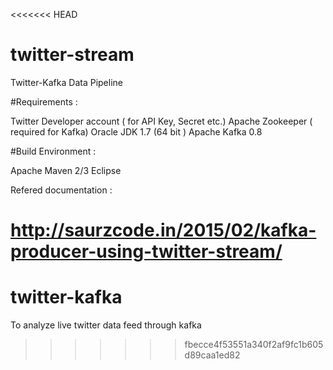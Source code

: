 <<<<<<< HEAD
# twitter-stream
Twitter-Kafka Data Pipeline

#Requirements :

Twitter Developer account ( for API Key, Secret etc.)
Apache Zookeeper ( required for Kafka)
Oracle JDK 1.7 (64 bit )
Apache Kafka 0.8

#Build Environment :

Apache Maven 2/3
Eclipse


Refered documentation : 

http://saurzcode.in/2015/02/kafka-producer-using-twitter-stream/
=======
# twitter-kafka
To analyze live twitter data feed through kafka
>>>>>>> fbecce4f53551a340f2af9fc1b605d89caa1ed82
